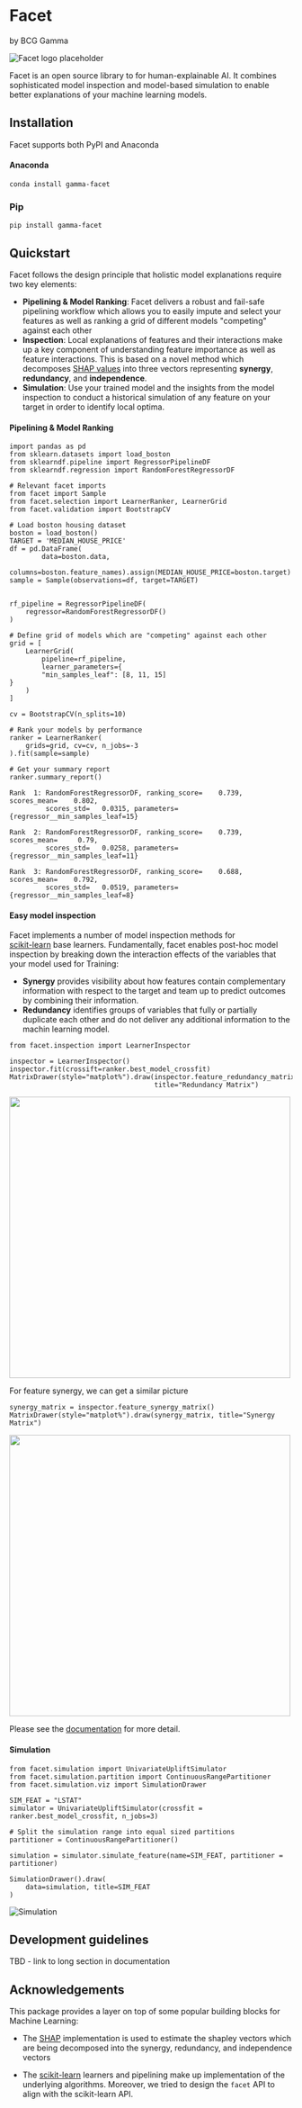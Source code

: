 # Facet

by BCG Gamma

![Facet logo placeholder](sphinx/source/_static/gamma_logo.jpg)

Facet is an open source library to for human-explainable AI. It combines sophisticated
model inspection and model-based simulation to enable better explanations of your 
machine learning models.  


## Installation
Facet supports both PyPI and Anaconda

#### Anaconda

```commandline
conda install gamma-facet
```

### Pip
```commandline
pip install gamma-facet
```


## Quickstart

Facet follows the design principle that holistic model explanations require two key
 elements: 
- **Pipelining & Model Ranking**: Facet delivers a robust and fail-safe pipelining 
    workflow which allows you to easily impute and select your features as well as
    ranking a grid of different models "competing" against each other
- **Inspection**: Local explanations of features and their interactions make up a key 
    component of understanding feature importance as well as feature interactions. 
    This is based on a novel method which decomposes
    [SHAP values](https://shap.readthedocs.io/en/latest/) into 
    three vectors representing **synergy**, **redundancy**, and **independence**.
- **Simulation**: Use your trained model and the insights from the model inspection
    to conduct a historical simulation of any feature on your target in order to 
    identify local optima. 


#### Pipelining & Model Ranking

````jupyterpython
import pandas as pd
from sklearn.datasets import load_boston
from sklearndf.pipeline import RegressorPipelineDF
from sklearndf.regression import RandomForestRegressorDF

# Relevant facet imports
from facet import Sample
from facet.selection import LearnerRanker, LearnerGrid
from facet.validation import BootstrapCV

# Load boston housing dataset
boston = load_boston()
TARGET = 'MEDIAN_HOUSE_PRICE'
df = pd.DataFrame(
        data=boston.data, 
        columns=boston.feature_names).assign(MEDIAN_HOUSE_PRICE=boston.target)
sample = Sample(observations=df, target=TARGET)


rf_pipeline = RegressorPipelineDF(
    regressor=RandomForestRegressorDF()
)

# Define grid of models which are "competing" against each other
grid = [
    LearnerGrid(
        pipeline=rf_pipeline, 
        learner_parameters={ 
        "min_samples_leaf": [8, 11, 15]        
}    
    )
]

cv = BootstrapCV(n_splits=10)

# Rank your models by performance
ranker = LearnerRanker(
    grids=grid, cv=cv, n_jobs=-3
).fit(sample=sample)

# Get your summary report
ranker.summary_report()
````

```jupyterpython
Rank  1: RandomForestRegressorDF, ranking_score=    0.739, scores_mean=    0.802, 
         scores_std=   0.0315, parameters={regressor__min_samples_leaf=15}

Rank  2: RandomForestRegressorDF, ranking_score=    0.739, scores_mean=     0.79, 
         scores_std=   0.0258, parameters={regressor__min_samples_leaf=11}

Rank  3: RandomForestRegressorDF, ranking_score=    0.688, scores_mean=    0.792, 
         scores_std=   0.0519, parameters={regressor__min_samples_leaf=8}
```


#### Easy model inspection

Facet implements a number of model inspection methods for  
[scikit-learn](https://scikit-learn.org/stable/index.html) base learners. Fundamentally, 
facet enables post-hoc model inspection by breaking down the interaction effects 
of the variables that your model used for Training: 
- **Synergy** provides visibility about how features contain complementary information
    with respect to the target and team up to predict outcomes by combining their 
    information.  
- **Redundancy** identifies groups of variables that fully or partially duplicate each 
    other and do not deliver any additional information to the machin learning model.  

```jupyterpython
from facet.inspection import LearnerInspector

inspector = LearnerInspector()
inspector.fit(crossift=ranker.best_model_crossfit)
MatrixDrawer(style="matplot%").draw(inspector.feature_redundancy_matrix(), 
                                    title="Redundancy Matrix")
```

<img src="sphinx/source/_static/redundancy_matrix.png" width="500">


For feature synergy, we can get a similar picture
```jupyterpython
synergy_matrix = inspector.feature_synergy_matrix()
MatrixDrawer(style="matplot%").draw(synergy_matrix, title="Synergy Matrix")
```
<img src="sphinx/source/_static/synergy_matrix.png" width="500">

Please see the [documentation]() for more detail. 

#### Simulation
```jupyterpython
from facet.simulation import UnivariateUpliftSimulator
from facet.simulation.partition import ContinuousRangePartitioner 
from facet.simulation.viz import SimulationDrawer

SIM_FEAT = "LSTAT"
simulator = UnivariateUpliftSimulator(crossfit = ranker.best_model_crossfit, n_jobs=3)

# Split the simulation range into equal sized partitions
partitioner = ContinuousRangePartitioner()

simulation = simulator.simulate_feature(name=SIM_FEAT, partitioner = partitioner)

SimulationDrawer().draw(
    data=simulation, title=SIM_FEAT
)
```
![Simulation](sphinx/source/_static/simulation_output.png)


## Development guidelines

TBD - link to long section in documentation

## Acknowledgements

This package provides a layer on top of some popular building blocks for Machine 
Learning:  

* The [SHAP](https://github.com/slundberg/shap) implementation is used to estimate the
    shapley vectors which are being decomposed into the synergy, redundancy, and 
    independence vectors
    
* The [scikit-learn](https://github.com/scikit-learn/scikit-learn) learners and 
pipelining make up implementation of the underlying algorithms. Moreover, we tried
to design the `facet` API to align with the scikit-learn API. 



